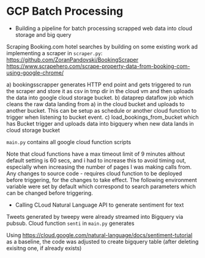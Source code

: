 # GCP Batch Processing

* Building a pipeline for batch processing scrapped web data into cloud storage and big query

Scraping Booking.com hotel searches  by building on some existing work ad implementing a scraper in `scraper.py`: 
https://github.com/ZoranPandovski/BookingScraper
https://www.scrapehero.com/scrape-property-data-from-booking-com-using-google-chrome/

a) bookingsscrapper generates HTTP end point and gets triggered to run the scraper and store it as csv in tmp dir in the cloud vm and then 
uploads the data into google cloud storage bucket.
b) dataprep dataflow job which cleans the raw data landing from a) in the cloud bucket and uploads to another bucket. This can be setup as schedule
or another cloud function to trigger when listening to bucket event.
c) load_bookings_from_bucket which has Bucket trigger and uploads data into bigquery when new data lands in cloud storage bucket 

`main.py` contains all google cloud function scripts 

Note that cloud functions have a max timeout limit of 9 minutes althout default setting is 60 secs, and i had to increase this to avoid timing out, especially when increasing the number of pages I was making calls from. Any changes to source code - requires cloud function to be deployed before triggering, for the changes to take effect. The following environment variable were set by default which  correspond to search parameters which can be changed before triggering.

* Calling CLoud Natural Language API to generate sentiment for text

Tweets generated by tweepy were already streamed into Bigquery via pubsub. Cloud function `senti` in `main.py`
generates

Using https://cloud.google.com/natural-language/docs/sentiment-tutorial as a baseline, the code was adjusted to
create bigquery table (after deleting exisitng one, if already exists)

